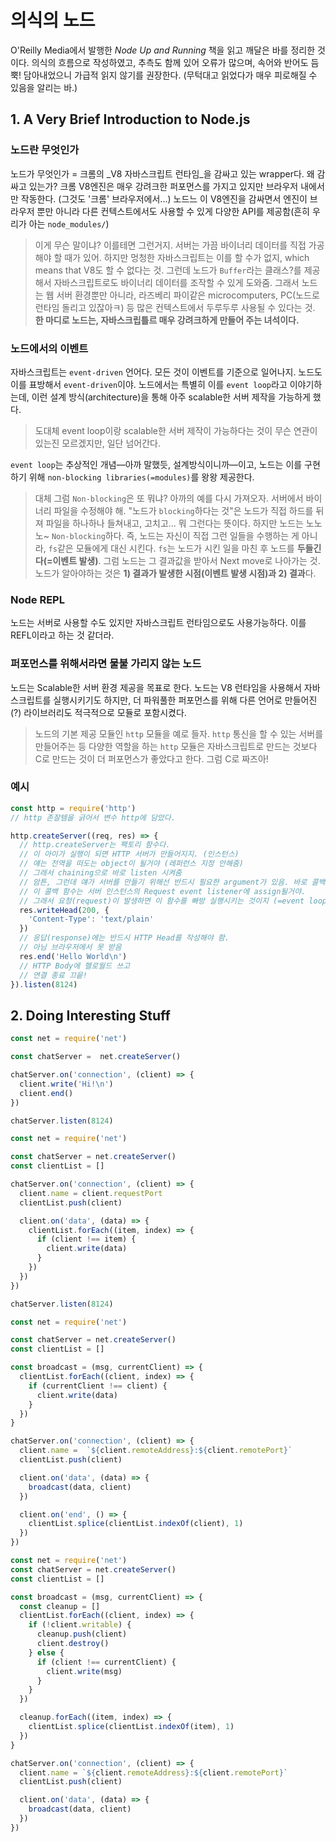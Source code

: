 # 의식의 노드

O'Reilly Media에서 발행한 *Node Up and Running* 책을 읽고 깨달은 바를 정리한 것이다. 의식의 흐름으로 작성하였고, 추측도 함께 있어 오류가 많으며, 속어와 반어도 듬뿍! 담아내었으니 가급적 읽지 않기를 권장한다. (무턱대고 읽었다가 매우 피로해질 수 있음을 알리는 바.)

## 1. A Very Brief Introduction to Node.js

### 노드란 무엇인가
노드가 무엇인가 = 크롬의 _V8 자바스크립트 런타임_을 감싸고 있는 wrapper다. 왜 감싸고 있는가? 크롬 V8엔진은 매우 강려크한 퍼포먼스를 가지고 있지만 브라우저 내에서만 작동한다. (그것도 '크롬' 브라우저에서...) 노드느 이 V8엔진을 감싸면서 엔진이 브라우저 뿐만 아니라 다른 컨텍스트에서도 사용할 수 있게 다양한 API를 제공함(흔히 우리가 아는 `node_modules/`)

> 이게 무슨 말이냐? 이를테면 그런거지. 서버는 가끔 바이너리 데이터를 직접 가공해야 할 때가 있어. 하지만 멍청한 자바스크립트는 이를 할 수가 없지, which means that V8도 할 수 없다는 것. 그런데 노드가 `Buffer`라는 클래스?를 제공해서 자바스크립트로도 바이너리 데이터를 조작할 수 있게 도와줌. 그래서 노드는 웹 서버 환경뿐만 아니라, 라즈베리 파이같은 microcomputers, PC(노드로 런타임 돌리고 있잖아ㅋ) 등 많은 컨텍스트에서 두루두루 사용될 수 있다는 것. **한 마디로 노드는, 자바스크립틀르 매우 강려크하게 만들어 주는 녀석이다.**

### 노드에서의 이벤트
자바스크립트는 `event-driven` 언어다. 모든 것이 이벤트를 기준으로 일어나지. 노드도 이를 표방해서 `event-driven`이야. 노드에서는 특별히 이를 `event loop`라고 이야기하는데, 이런 설계 방식(architecture)을 통해 아주 scalable한 서버 제작을 가능하게 했다.

> 도대체 event loop이랑 scalable한 서버 제작이 가능하다는 것이 무슨 연관이 있는진 모르겠지만, 일단 넘어간다.

`event loop`는 추상적인 개념—아까 말했듯, 설계방식이니까—이고, 노드는 이를 구현하기 위해 `non-blocking libraries(=modules)`를 왕왕 제공한다. 

> 대체 그럼 `Non-blocking`은 또 뭐냐? 아까의 예를 다시 가져오자. 서버에서 바이너리 파일을 수정해야 해. "노드가 `blocking`하다는 것"은 노드가 직접 하드를 뒤져 파일을 하나하나 들쳐내고, 고치고... 뭐 그런다는 뜻이다. 하지만 노드는 노노노~ `Non-blocking`하다. 즉, 노드는 자신이 직접 그런 일들을 수행하는 게 아니라, `fs`같은 모듈에게 대신 시킨다. `fs`는 노드가 시킨 일을 마친 후 노드를 **두들긴다(=이벤트 발생)**. 그럼 노드는 그 결과값을 받아서 Next move로 나아가는 것. 노드가 알아야하는 것은 **1) 결과가 발생한 시점(이벤트 발생 시점)과 2) 결과**다.

### Node REPL
노드는 서버로 사용할 수도 있지만 자바스크립트 런타임으로도 사용가능하다. 이를 REFL이라고 하는 것 같더라. 

### 퍼포먼스를 위해서라면 물불 가리지 않는 노드
노드는 Scalable한 서버 환경 제공을 목표로 한다. 노드는 V8 런타임을 사용해서 자바스크립트를 실행시키기도 하지만, 더 파워풀한 퍼포먼스를 위해 다른 언어로 만들어진(?) 라이브러리도 적극적으로 모듈로 포함시켰다.

> 노드의 기본 제공 모듈인 `http` 모듈을 예로 들자. `http` 통신을 할 수 있는 서버를 만들어주는 등 다양한 역할을 하는 `http` 모듈은 자바스크립트로 만드는 것보다 C로 만드는 것이 더 퍼포먼스가 좋았다고 한다. 그럼 C로 짜즈아!

### 예시

```javascript
const http = require('http')
// http 존잘템을 긁어서 변수 http에 담았다.

http.createServer((req, res) => {
  // http.createServer는 팩토리 함수다.
  // 이 아이가 실행이 되면 HTTP 서버가 만들어지지. (인스턴스)
  // 얘는 전역을 떠도는 object이 될거야 (레퍼런스 지정 안해줌)
  // 그래서 chaining으로 바로 listen 시켜줌
  // 암튼, 그런데 얘가 서버를 만들기 위해선 반드시 필요한 argument가 있음. 바로 콜백함수
  // 이 콜백 함수는 서버 인스턴스의 Request event listener에 assign될거야.
  // 그래서 요청(request)이 발생하면 이 함수를 빠방 실행시키는 것이지 (=event loop)
  res.writeHead(200, {
    'Content-Type': 'text/plain'
  })
  // 응답(response)에는 반드시 HTTP Head를 작성해야 함.
  // 아님 브라우저에서 못 받음
  res.end('Hello World\n')
  // HTTP Body에 헬로월드 쓰고
  // 연결 종료 끄읕!
}).listen(8124)
```

## 2. Doing Interesting Stuff

```javascript
const net = require('net')

const chatServer =  net.createServer()

chatServer.on('connection', (client) => {
  client.write('Hi!\n')
  client.end()
})

chatServer.listen(8124)
```

```javascript
const net = require('net')

const chatServer = net.createServer()
const clientList = []

chatServer.on('connection', (client) => {
  client.name = client.requestPort
  clientList.push(client)

  client.on('data', (data) => {
    clientList.forEach((item, index) => {
      if (client !== item) {
        client.write(data)
      }
    })
  })
})

chatServer.listen(8124)
```

```javascript
const net = require('net')

const chatServer = net.createServer()
const clientList = []

const broadcast = (msg, currentClient) => {
  clientList.forEach((client, index) => {
    if (currentClient !== client) {
      client.write(data)
    }
  })
}

chatServer.on('connection', (client) => {
  client.name =  `${client.remoteAddress}:${client.remotePort}`
  clientList.push(client)

  client.on('data', (data) => {
    broadcast(data, client)
  })

  client.on('end', () => {
    clientList.splice(clientList.indexOf(client), 1)
  })
})
```

```javascript
const net = require('net')
const chatServer = net.createServer()
const clientList = []

const broadcast = (msg, currentClient) => {
  const cleanup = []
  clientList.forEach((client, index) => {
    if (!client.writable) {
      cleanup.push(client)
      client.destroy()
    } else {
      if (client !== currentClient) {
        client.write(msg)
      }
    }
  })

  cleanup.forEach((item, index) => {
    clientList.splice(clientList.indexOf(item), 1)
  })
}

chatServer.on('connection', (client) => {
  client.name = `${client.remoteAddress}:${client.remotePort}`
  clientList.push(client)

  client.on('data', (data) => {
    broadcast(data, client)
  }) 
})
```

